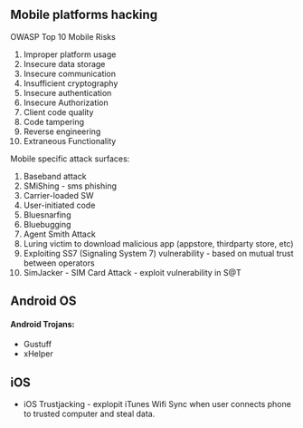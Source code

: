 ## Mobile platforms hacking

OWASP Top 10 Mobile Risks

1. Improper platform usage
2. Insecure data storage
3. Insecure communication
4. Insufficient cryptography
5. Insecure authentication
6. Insecure Authorization
7. Client code quality
8. Code tampering
9. Reverse engineering
10. Extraneous Functionality

Mobile specific attack surfaces:

1. Baseband attack
2. SMiShing - sms phishing
3. Carrier-loaded SW
4. User-initiated code
5. Bluesnarfing
6. Bluebugging
7. Agent Smith Attack
8. Luring victim to download malicious app (appstore, thirdparty store, etc)
9. Exploiting SS7 (Signaling System 7) vulnerability - based on mutual trust between operators
10. SimJacker - SIM Card Attack - exploit vulnerability in S@T

## Android OS

#### Android Trojans:
- Gustuff
- xHelper

## iOS

- iOS Trustjacking - explopit iTunes Wifi Sync when user connects phone to trusted computer and steal data.
